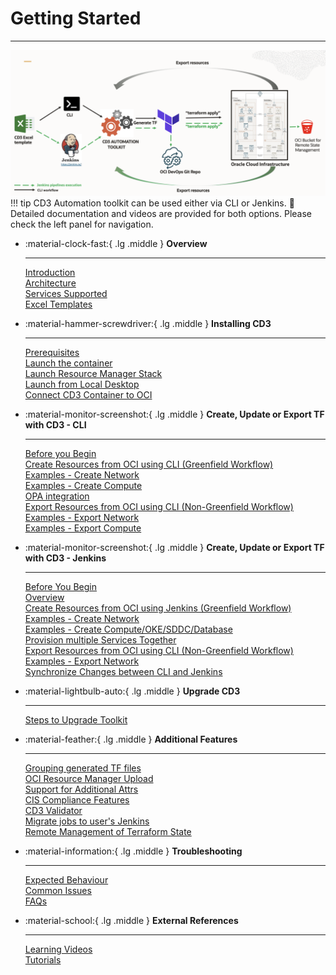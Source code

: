 # **Getting Started**
---

<img width="1049" alt="CD3 Toolkit Process" src="images/CD3-Process.png">

<br>
!!! tip
    CD3 Automation toolkit can be used either via CLI or Jenkins.   
    📖 Detailed documentation and videos are provided for both options. Please check the left    panel for navigation.

<style>
    .grid.cards {
        border-top-color: #5c926c;
        border-radius: 0.5rem;
    }
</style>

<div class="grid cards" style="border-top-color: #5c926c; border-radius: 1.5rem;" markdown>


-   :material-clock-fast:{ .lg .middle } __Overview__

    ---
    [Introduction](cd3-overview.md)<br>
    [Architecture](architecture.md)<br>
    [Services Supported](supportedservices.md)<br>
    [Excel Templates](ExcelTemplates.md)<br>

-   :material-hammer-screwdriver:{ .lg .middle } __Installing CD3__

    ---
    [Prerequisites](prerequisites.md)<br>
    [Launch the container](launch-container.md)<br>
    [Launch Resource Manager Stack](launch-from-rmstack.md)<br>
    [Launch from Local Desktop](launch-from-local.md)<br>
    [Connect CD3 Container to OCI](connect-container-to-oci-tenancy.md)<br>

-   :material-monitor-screenshot:{ .lg .middle } __Create, Update or Export TF with CD3 - CLI__

    ---
    [Before you Begin](workflows-cli.md)<br>
    [Create Resources from OCI using CLI (Greenfield Workflow)](greenfield-cli.md)<br>
    [Examples - Create Network](createnetwork-cli.md)<br>
    [Examples - Create Compute](createcompute-cli.md)<br>
    [OPA integration](opa-integration.md)<br>
    [Export Resources from OCI using CLI (Non-Greenfield Workflow)](nongreenfield-cli.md)<br>
    [Examples - Export Network](exportnetwork-cli.md)<br>
    [Examples - Export Compute](exportcompute-cli.md)<br>

-   :material-monitor-screenshot:{ .lg .middle } __Create, Update or Export TF with CD3 - Jenkins__

    ---

    [Before You Begin](workflows-jenkins.md)<br>
    [Overview](jenkinsintro.md)<br>
    [Create Resources from OCI using Jenkins (Greenfield Workflow)](GreenField-Jenkins.md)<br>
    [Examples - Create Network](createnetwork-jenkins.md)<br>
    [Examples - Create Compute/OKE/SDDC/Database]( createcompute-jenkins.md)<br>
    [Provision multiple Services Together](multiple-services-jenkins.md)<br>
    [Export Resources from OCI using CLI (Non-Greenfield Workflow)](NonGreenField-Jenkins.md)<br>
    [Examples - Export Network](nongreenfield-jenkins.md)<br>
    [Synchronize Changes between CLI and Jenkins](sync-cli-jenkins.md)<br>   
    

-   :material-lightbulb-auto:{ .lg .middle } __Upgrade CD3__

    ---
    [Steps to Upgrade Toolkit](upgrade-toolkit.md)<br>

-   :material-feather:{ .lg .middle } __Additional Features__

    ---
    [Grouping generated TF files](group-tf-files.md)<br>
    [OCI Resource Manager Upload](resource-manager-upload.md)<br>
    [Support for Additional Attrs](additional-attributes.md)<br>
    [CIS Compliance Features](cisfeatures.md)<br>
    [CD3 Validator](cd3validator.md)<br>
    [Migrate jobs to user's Jenkins](jobs-migration.md)<br>
    [Remote Management of Terraform State](remotestate.md)<br>

-  :material-information:{ .lg .middle } __Troubleshooting__

    ---
    [Expected Behaviour](knownbehaviour.md)<br>
    [Common Issues](commonissues.md)<br>
    [FAQs](FAQ.md)<br>

-  :material-school:{ .lg .middle } __External References__

    ---
    [Learning Videos](learningvideos.md)<br>
    [Tutorials](tutorials.md)<br>
</div>